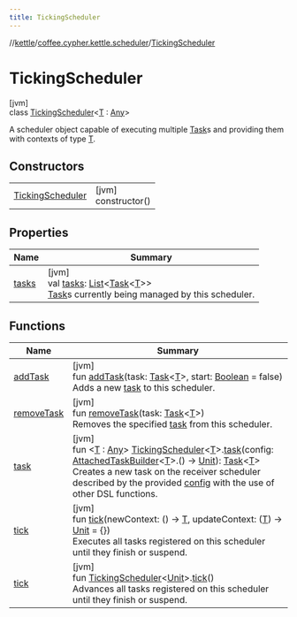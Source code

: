 ```yaml
---
title: TickingScheduler
---
```

//[kettle](../../../index.html)/[coffee.cypher.kettle.scheduler](../index.html)/[TickingScheduler](index.html)



# TickingScheduler



[jvm]\
class [TickingScheduler](index.html)&lt;[T](index.html) : [Any](https://kotlinlang.org/api/latest/jvm/stdlib/kotlin/-any/index.html)&gt;

A scheduler object capable of executing multiple [Task](../-task/index.html)s and providing them with contexts of type [T](index.html).



## Constructors


| | |
|---|---|
| [TickingScheduler](-ticking-scheduler.html) | [jvm]<br>constructor() |


## Properties


| Name | Summary |
|---|---|
| [tasks](tasks.html) | [jvm]<br>val [tasks](tasks.html): [List](https://kotlinlang.org/api/latest/jvm/stdlib/kotlin.collections/-list/index.html)&lt;[Task](../-task/index.html)&lt;[T](index.html)&gt;&gt;<br>[Task](../-task/index.html)s currently being managed by this scheduler. |


## Functions


| Name | Summary |
|---|---|
| [addTask](add-task.html) | [jvm]<br>fun [addTask](add-task.html)(task: [Task](../-task/index.html)&lt;[T](index.html)&gt;, start: [Boolean](https://kotlinlang.org/api/latest/jvm/stdlib/kotlin/-boolean/index.html) = false)<br>Adds a new [task](add-task.html) to this scheduler. |
| [removeTask](remove-task.html) | [jvm]<br>fun [removeTask](remove-task.html)(task: [Task](../-task/index.html)&lt;[T](index.html)&gt;)<br>Removes the specified [task](remove-task.html) from this scheduler. |
| [task](../task.html) | [jvm]<br>fun &lt;[T](../task.html) : [Any](https://kotlinlang.org/api/latest/jvm/stdlib/kotlin/-any/index.html)&gt; [TickingScheduler](index.html)&lt;[T](../task.html)&gt;.[task](../task.html)(config: [AttachedTaskBuilder](../-attached-task-builder/index.html)&lt;[T](../task.html)&gt;.() -&gt; [Unit](https://kotlinlang.org/api/latest/jvm/stdlib/kotlin/-unit/index.html)): [Task](../-task/index.html)&lt;[T](../task.html)&gt;<br>Creates a new task on the receiver scheduler described by the provided [config](../task.html) with the use of other DSL functions. |
| [tick](tick.html) | [jvm]<br>fun [tick](tick.html)(newContext: () -&gt; [T](index.html), updateContext: ([T](index.html)) -&gt; [Unit](https://kotlinlang.org/api/latest/jvm/stdlib/kotlin/-unit/index.html) = {})<br>Executes all tasks registered on this scheduler until they finish or suspend. |
| [tick](../tick.html) | [jvm]<br>fun [TickingScheduler](index.html)&lt;[Unit](https://kotlinlang.org/api/latest/jvm/stdlib/kotlin/-unit/index.html)&gt;.[tick](../tick.html)()<br>Advances all tasks registered on this scheduler until they finish or suspend. |

